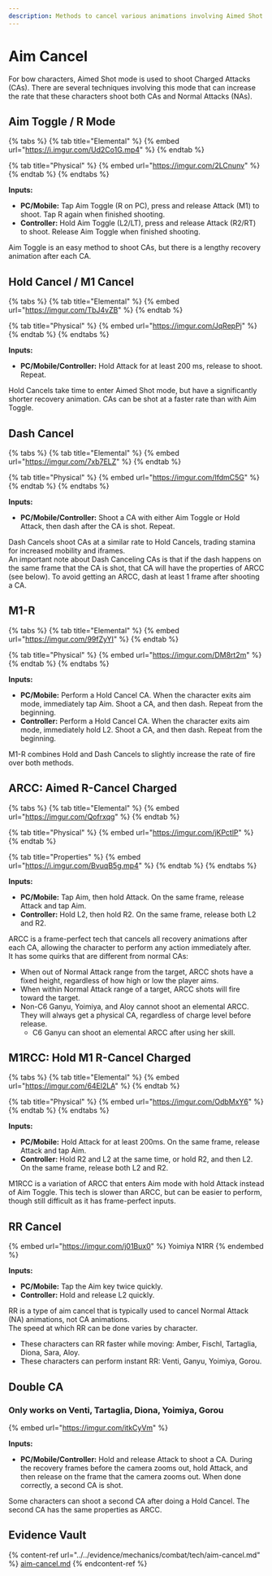 ```yaml
---
description: Methods to cancel various animations involving Aimed Shot mode
---
```


# Aim Cancel

For bow characters, Aimed Shot mode is used to shoot Charged Attacks (CAs). There are several techniques involving this mode that can increase the rate that these characters shoot both CAs and Normal Attacks (NAs).

## Aim Toggle / R Mode

{% tabs %}
{% tab title="Elemental" %}
{% embed url="https://i.imgur.com/Ud2Co1G.mp4" %}
{% endtab %}

{% tab title="Physical" %}
{% embed url="https://imgur.com/2LCnunv" %}
{% endtab %}
{% endtabs %}

**Inputs:**

* **PC/Mobile:** Tap Aim Toggle (R on PC), press and release Attack (M1) to shoot. Tap R again when finished shooting.
* **Controller:** Hold Aim Toggle (L2/LT), press and release Attack (R2/RT) to shoot. Release Aim Toggle when finished shooting.

Aim Toggle is an easy method to shoot CAs, but there is a lengthy recovery animation after each CA.

## Hold Cancel / M1 Cancel

{% tabs %}
{% tab title="Elemental" %}
{% embed url="https://imgur.com/TbJ4vZB" %}
{% endtab %}

{% tab title="Physical" %}
{% embed url="https://imgur.com/JqRepPj" %}
{% endtab %}
{% endtabs %}

**Inputs:**

* **PC/Mobile/Controller:** Hold Attack for at least 200 ms, release to shoot. Repeat.

Hold Cancels take time to enter Aimed Shot mode, but have a significantly shorter recovery animation. CAs can be shot at a faster rate than with Aim Toggle.

## Dash Cancel

{% tabs %}
{% tab title="Elemental" %}
{% embed url="https://imgur.com/7xb7ELZ" %}
{% endtab %}

{% tab title="Physical" %}
{% embed url="https://imgur.com/IfdmC5G" %}
{% endtab %}
{% endtabs %}

**Inputs:**

* **PC/Mobile/Controller:** Shoot a CA with either Aim Toggle or Hold Attack, then dash after the CA is shot. Repeat.

Dash Cancels shoot CAs at a similar rate to Hold Cancels, trading stamina for increased mobility and iframes.\
An important note about Dash Canceling CAs is that if the dash happens on the same frame that the CA is shot, that CA will have the properties of ARCC (see below). To avoid getting an ARCC, dash at least 1 frame after shooting a CA.

## M1-R

{% tabs %}
{% tab title="Elemental" %}
{% embed url="https://imgur.com/99fZyYI" %}
{% endtab %}

{% tab title="Physical" %}
{% embed url="https://imgur.com/DM8rt2m" %}
{% endtab %}
{% endtabs %}

**Inputs:**

* **PC/Mobile:** Perform a Hold Cancel CA. When the character exits aim mode, immediately tap Aim. Shoot a CA, and then dash. Repeat from the beginning.
* **Controller:** Perform a Hold Cancel CA. When the character exits aim mode, immediately hold L2. Shoot a CA, and then dash. Repeat from the beginning.

M1-R combines Hold and Dash Cancels to slightly increase the rate of fire over both methods.

## ARCC: Aimed R-Cancel Charged

{% tabs %}
{% tab title="Elemental" %}
{% embed url="https://imgur.com/Qofrxqg" %}
{% endtab %}

{% tab title="Physical" %}
{% embed url="https://imgur.com/jKPctlP" %}
{% endtab %}

{% tab title="Properties" %}
{% embed url="https://i.imgur.com/BvuqB5g.mp4" %}
{% endtab %}
{% endtabs %}

**Inputs:**

* **PC/Mobile:** Tap Aim, then hold Attack. On the same frame, release Attack and tap Aim.
* **Controller:** Hold L2, then hold R2. On the same frame, release both L2 and R2.

ARCC is a frame-perfect tech that cancels all recovery animations after each CA, allowing the character to perform any action immediately after.\
It has some quirks that are different from normal CAs:

* When out of Normal Attack range from the target, ARCC shots have a fixed height, regardless of how high or low the player aims.
* When within Normal Attack range of a target, ARCC shots will fire toward the target.
* Non-C6 Ganyu, Yoimiya, and Aloy cannot shoot an elemental ARCC. They will always get a physical CA, regardless of charge level before release.
  * C6 Ganyu can shoot an elemental ARCC after using her skill.

## M1RCC: Hold M1 R-Cancel Charged

{% tabs %}
{% tab title="Elemental" %}
{% embed url="https://imgur.com/64El2LA" %}
{% endtab %}

{% tab title="Physical" %}
{% embed url="https://imgur.com/OdbMxY6" %}
{% endtab %}
{% endtabs %}

**Inputs:**

* **PC/Mobile:** Hold Attack for at least 200ms. On the same frame, release Attack and tap Aim.
* **Controller:** Hold R2 and L2 at the same time, or hold R2, and then L2. On the same frame, release both L2 and R2.

M1RCC is a variation of ARCC that enters Aim mode with hold Attack instead of Aim Toggle. This tech is slower than ARCC, but can be easier to perform, though still difficult as it has frame-perfect inputs.

## RR Cancel

{% embed url="https://imgur.com/j01Bux0" %}
Yoimiya N1RR
{% endembed %}

**Inputs:**

* **PC/Mobile:** Tap the Aim key twice quickly.
* **Controller:** Hold and release L2 quickly.

RR is a type of aim cancel that is typically used to cancel Normal Attack (NA) animations, not CA animations.\
The speed at which RR can be done varies by character.

* These characters can RR faster while moving: Amber, Fischl, Tartaglia, Diona, Sara, Aloy.
* These characters can perform instant RR: Venti, Ganyu, Yoimiya, Gorou.

## Double CA

### Only works on Venti, Tartaglia, Diona, Yoimiya, Gorou

{% embed url="https://imgur.com/itkCyVm" %}

**Inputs:**

* **PC/Mobile/Controller:** Hold and release Attack to shoot a CA. During the recovery frames before the camera zooms out, hold Attack, and then release on the frame that the camera zooms out. When done correctly, a second CA is shot.

Some characters can shoot a second CA after doing a Hold Cancel. The second CA has the same properties as ARCC.

## Evidence Vault

{% content-ref url="../../evidence/mechanics/combat/tech/aim-cancel.md" %}
[aim-cancel.md](../../evidence/mechanics/combat/tech/aim-cancel.md)
{% endcontent-ref %}
